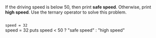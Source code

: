 If the driving speed
is below 50, then print
**safe speed**.
Otherwise, print **high speed**.
Use the ternary operator
to solve this problem.

<Editor lang="ruby" type="exercise">
<code>
speed = 32
</code>

<solution>
speed = 32
puts speed < 50  ? "safe speed" : "high speed"
</solution>
</Editor>